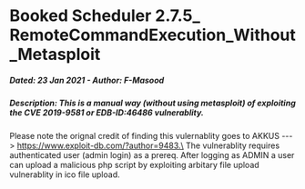# Booked Scheduler 2.7.5_ RemoteCommandExecution_Without_Metasploit
##### Dated: 23 Jan 2021 - Author: F-Masood
##### Description: This is a manual way (without using metasploit) of exploiting the **CVE 2019-9581** or **EDB-ID:46486** vulnerablity. 
Please note the orignal credit of finding this vulernablity goes to AKKUS ---> https://www.exploit-db.com/?author=9483.\ The vulnerablity requires authenticated user (admin login) as a prereq. After logging as ADMIN a user can upload a malicious php script by exploiting arbitary file upload vulnerablity in ico file upload. 

